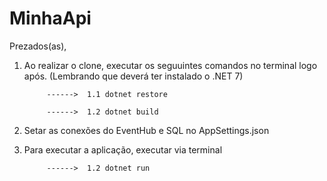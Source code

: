 # MinhaApi

Prezados(as),

1. Ao realizar o clone, executar os seguuintes comandos no terminal logo após. (Lembrando que deverá ter instalado o .NET 7)

            ------>  1.1 dotnet restore

            ------>  1.2 dotnet build

2. Setar as conexões do EventHub e SQL no AppSettings.json

3. Para executar a aplicação, executar via terminal


            ------>  1.2 dotnet run
